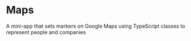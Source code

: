 # Maps
A mini-app that sets markers on Google Maps using TypeScript classes to represent people and companies
